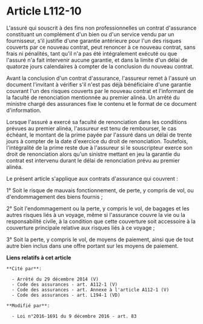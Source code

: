 # Article L112-10

L'assuré qui souscrit à des fins non professionnelles un contrat d'assurance constituant un complément d'un bien ou d'un
service vendu par un fournisseur, s'il justifie d'une garantie antérieure pour l'un des risques couverts par ce nouveau
contrat, peut renoncer à ce nouveau contrat, sans frais ni pénalités, tant qu'il n'a pas été intégralement exécuté ou que
l'assuré n'a fait intervenir aucune garantie, et dans la limite d'un délai de quatorze jours calendaires à compter de la
conclusion du nouveau contrat.

Avant la conclusion d'un contrat d'assurance, l'assureur remet à l'assuré un document l'invitant à vérifier s'il n'est pas
déjà bénéficiaire d'une garantie couvrant l'un des risques couverts par le nouveau contrat et l'informant de la faculté de
renonciation mentionnée au premier alinéa. Un arrêté du ministre chargé des assurances fixe le contenu et le format de ce
document d'information.

Lorsque l'assuré a exercé sa faculté de renonciation dans les conditions prévues au premier alinéa, l'assureur est tenu de
rembourser, le cas échéant, le montant de la prime payée par l'assuré dans un délai de trente jours à compter de la date
d'exercice du droit de renonciation. Toutefois, l'intégralité de la prime reste due à l'assureur si le souscripteur exerce
son droit de renonciation alors qu'un sinistre mettant en jeu la garantie du contrat est intervenu durant le délai de
renonciation prévu au premier alinéa.

Le présent article s'applique aux contrats d'assurance qui couvrent :

1° Soit le risque de mauvais fonctionnement, de perte, y compris de vol, ou d'endommagement des biens fournis ;

2° Soit l'endommagement ou la perte, y compris le vol, de bagages et les autres risques liés à un voyage, même si l'assurance
couvre la vie ou la responsabilité civile, à la condition que cette couverture soit accessoire à la couverture principale
relative aux risques liés à ce voyage ;

3° Soit la perte, y compris le vol, de moyens de paiement, ainsi que de tout autre bien inclus dans une offre portant sur les
moyens de paiement.

**Liens relatifs à cet article**

	**Cité par**:

	  - Arrêté du 29 décembre 2014 (V)
	  - Code des assurances - art. A112-1 (V)
	  - Code des assurances - art. Annexe à l'article A112-1 (V)
	  - Code des assurances - art. L194-1 (VD)

	**Modifié par**:

	  - Loi n°2016-1691 du 9 décembre 2016 - art. 83
